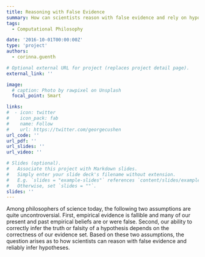 ```yaml
---
title: Reasoning with False Evidence
summary: How can scientists reason with false evidence and rely on hypotheses?
tags:
  - Computational Philosophy

date: '2016-10-01T00:00:00Z'
type: 'project'
authors: 
  - corinna.guenth

# Optional external URL for project (replaces project detail page).
external_link: ''

image:
  # caption: Photo by rawpixel on Unsplash
  focal_point: Smart

links:
#  - icon: twitter
#    icon_pack: fab
#    name: Follow
#    url: https://twitter.com/georgecushen
url_code: ''
url_pdf: ''
url_slides: ''
url_video: ''

# Slides (optional).
#   Associate this project with Markdown slides.
#   Simply enter your slide deck's filename without extension.
#   E.g. `slides = "example-slides"` references `content/slides/example-slides.md`.
#   Otherwise, set `slides = ""`.
slides: ''
---
```


Among philosophers of science today, the following two assumptions are quite uncontroversial. First, empirical evidence is fallible and many of our present and past empirical beliefs are or were false. Second, our ability to correctly infer the truth or falsity of a hypothesis depends on the correctness of our evidence set. Based on these two assumptions, the question arises as to how scientists can reason with false evidence and reliably infer hypotheses.